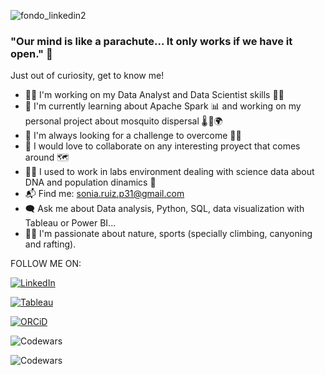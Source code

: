 ![fondo_linkedin2](https://github.com/solkiria/solkiria/assets/116632929/1089adfc-9f47-4b26-9010-51b94121504d)


### **"Our mind is like a parachute... It only works if we have it open."** 🧠

Just out of curiosity, get to know me!

- 🕵️‍♀️ I'm working on my Data Analyst and Data Scientist skills 👩‍💻
- 🌱 I'm currently learning about Apache Spark 📊 and working on my personal project about mosquito dispersal 🌡️ 🦟🌍  
- 🚀 I'm always looking for a challenge to overcome 🧗‍♀️
- 🤝 I would love to collaborate on any interesting proyect that comes around 🗺️
- 👩‍🔬 I used to work in labs environment dealing with science data about DNA and population dinamics 🧬
- 📬 Find me: sonia.ruiz.p31@gmail.com
- 🗨️ Ask me about Data analysis, Python, SQL, data visualization with Tableau or Power BI...
- 💜✨ I'm passionate about nature, sports (specially climbing, canyoning and rafting).

FOLLOW ME ON:

[![LinkedIn](https://github.com/solkiria/solkiria/assets/116632929/becad601-6708-44a3-8c3b-5deeb1ee9440)](https://www.linkedin.com/in/sonia-ruiz-perez/)

[![Tableau](https://github.com/solkiria/solkiria/assets/116632929/d75a8dec-ce8a-4cba-9de1-081b99b0a623)](https://public.tableau.com/app/profile/solkiria)

[![ORCiD](https://github.com/solkiria/solkiria/assets/116632929/8417f9af-1bcb-4d45-8a04-fb1ddfd99f89)]([https://public.tableau.com/app/profile/solkiria](https://orcid.org/0000-0001-9872-0193))


![Codewars](https://github.r2v.ch/codewars?user=solkiria&hide_clan=true&top_languages=true&stroke=%23b362ff&theme=gradient_midnight_puple)

![Codewars](https://www.codewars.com/users/solkiria/badges/large)

<!--
**solkiria/solkiria** is a ✨ _special_ ✨ repository because its `README.md` (this file) appears on your GitHub profile.

-->
